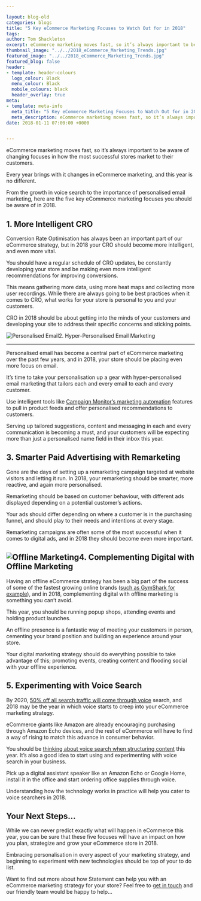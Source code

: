 ```yaml
--- 

layout: blog-old
categories: blogs
title: "5 Key eCommerce Marketing Focuses to Watch Out for in 2018"
tags:
author: Tom Shackleton
excerpt: eCommerce marketing moves fast, so it’s always important to be aware of changing focuses in how the most successful stores market to their customers. Every year brings with it changes in eCommerce marketing, and this year is no different.
thumbnail_image: "../../2018_eCommerce_Marketing_Trends.jpg"
featured_image: "../../2018_eCommerce_Marketing_Trends.jpg"
featured_blog: false
header:
- template: header-colours
  logo_colour: Black
  menu_colour: Black
  mobile_colours: black
  header_overlay: true
meta:
- template: meta-info
  meta_title: "5 Key eCommerce Marketing Focuses to Watch Out for in 2018"
  meta_description: eCommerce marketing moves fast, so it’s always important to be aware of changing focuses in how the most successful stores market to their customers. Every year brings with it changes in eCommerce marketing, and this year is no different.
date: 2018-01-11 07:00:00 +0000


--- 
```

eCommerce marketing moves fast, so it’s always important to be aware of changing focuses in how the most successful stores market to their customers.

Every year brings with it changes in eCommerce marketing, and this year is no different.

From the growth in voice search to the importance of personalised email marketing, here are the five key eCommerce marketing focuses you should be aware of in 2018.

  

1\. More Intelligent CRO
------------------------

Conversion Rate Optimisation has always been an important part of our eCommerce strategy, but in 2018 your CRO should become more intelligent, and even more vital.

You should have a regular schedule of CRO updates, be constantly developing your store and be making even more intelligent recommendations for improving conversions.

This means gathering more data, using more heat maps and collecting more user recordings. While there are always going to be best practices when it comes to CRO, what works for your store is personal to you and your customers.

CRO in 2018 should be about getting into the minds of your customers and developing your site to address their specific concerns and sticking points.

  

![Personalised Email](../../Personalised_Email.jpg)2\. Hyper-Personalised Email Marketing  

---------------------------------------------------------------------------------------------------------------------

Personalised email has become a central part of eCommerce marketing over the past few years, and in 2018, your store should be placing even more focus on email.

It’s time to take your personalisation up a gear with hyper-personalised email marketing that tailors each and every email to each and every customer.

Use intelligent tools like [Campaign Monitor’s marketing automation](https://www.campaignmonitor.com/features/marketing-automation/) features to pull in product feeds and offer personalised recommendations to customers.

Serving up tailored suggestions, content and messaging in each and every communication is becoming a must, and your customers will be expecting more than just a personalised name field in their inbox this year.

  

3\. Smarter Paid Advertising with Remarketing
---------------------------------------------

Gone are the days of setting up a remarketing campaign targeted at website visitors and letting it run. In 2018, your remarketing should be smarter, more reactive, and again more personalised.

Remarketing should be based on customer behaviour, with different ads displayed depending on a potential customer’s actions.

Your ads should differ depending on where a customer is in the purchasing funnel, and should play to their needs and intentions at every stage.

Remarketing campaigns are often some of the most successful when it comes to digital ads, and in 2018 they should become even more important.

  

![Offline Marketing](../../Offline_Marketing.jpg)4\. Complementing Digital with Offline Marketing
--------------------------------------------------------------------------------------------------------------------------

Having an offline eCommerce strategy has been a big part of the success of some of the fastest growing online brands ([such as GymShark for example](https://www.shopify.com/enterprise/how-a-teenage-pizza-delivery-driver-built-a-26-million-business-making-emotional-connections-between-fitness-buffs-their-idols)), and in 2018, complementing digital with offline marketing is something you can’t avoid.

This year, you should be running popup shops, attending events and holding product launches.

An offline presence is a fantastic way of meeting your customers in person, cementing your brand position and building an experience around your store.

Your digital marketing strategy should do everything possible to take advantage of this; promoting events, creating content and flooding social with your offline experience.

  

5\. Experimenting with Voice Search
-----------------------------------

By 2020, [50% off all search traffic will come through voice](https://www.campaignlive.co.uk/article/just-say-it-future-search-voice-personal-digital-assistants/1392459) search, and 2018 may be the year in which voice starts to creep into your eCommerce marketing strategy.

eCommerce giants like Amazon are already encouraging purchasing through Amazon Echo devices, and the rest of eCommerce will have to find a way of rising to match this advance in consumer behavior.

You should be [thinking about voice search when structuring content](https://moz.com/blog/how-voice-search-will-change-digital-marketing-for-the-better) this year. It’s also a good idea to start using and experimenting with voice search in your business.

Pick up a digital assistant speaker like an Amazon Echo or Google Home, install it in the office and start ordering office supplies through voice.

Understanding how the technology works in practice will help you cater to voice searchers in 2018.

  

Your Next Steps…
----------------

While we can never predict exactly what will happen in eCommerce this year, you can be sure that these five focuses will have an impact on how you plan, strategize and grow your eCommerce store in 2018.

Embracing personalisation in every aspect of your marketing strategy, and beginning to experiment with new technologies should be top of your to do list.

  

Want to find out more about how Statement can help you with an eCommerce marketing strategy for your store? Feel free to [get in touch](https://www.statementagency.com/contact-us) and our friendly team would be happy to help...